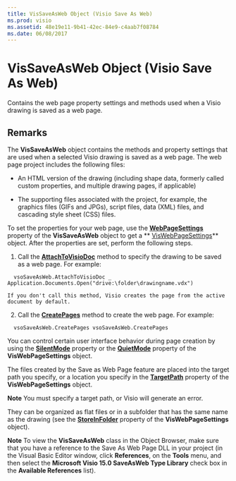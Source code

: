 ```yaml
---
title: VisSaveAsWeb Object (Visio Save As Web)
ms.prod: visio
ms.assetid: 48e19e11-9b41-42ec-84e9-c4aab7f08784
ms.date: 06/08/2017
---
```



# VisSaveAsWeb Object (Visio Save As Web)

Contains the web page property settings and methods used when a Visio drawing is saved as a web page. 


## Remarks

The  **VisSaveAsWeb** object contains the methods and property settings that are used when a selected Visio drawing is saved as a web page. The web page project includes the following files:


- An HTML version of the drawing (including shape data, formerly called custom properties, and multiple drawing pages, if applicable)
    
- The supporting files associated with the project, for example, the graphics files (GIFs and JPGs), script files, data (XML) files, and cascading style sheet (CSS) files.
    
To set the properties for your web page, use the  **[WebPageSettings](vissaveasweb-webpagesettings-property-visio-save-as-web.md)** property of the **VisSaveAsWeb** object to get a ** [VisWebPageSettings](http://msdn.microsoft.com/library/14280ea7-e8b1-d4b2-941b-121f2c17f787%28Office.15%29.aspx)** object. After the properties are set, perform the following steps.


1. Call the  **[AttachToVisioDoc](vissaveasweb-attachtovisiodoc-method-visio-save-as-web.md)** method to specify the drawing to be saved as a web page. For example:
    
```
  vsoSaveAsWeb.AttachToVisioDoc _ 
Application.Documents.Open("drive:\folder\drawingname.vdx")
```


    If you don't call this method, Visio creates the page from the active document by default.
    
2. Call the  **[CreatePages](vissaveasweb-createpages-method-visio-save-as-web.md)** method to create the web page. For example:
    
```
  vsoSaveAsWeb.CreatePages vsoSaveAsWeb.CreatePages
```

You can control certain user interface behavior during page creation by using the  **[SilentMode](viswebpagesettings-silentmode-property-visio-save-as-web.md)** property or the **[QuietMode](viswebpagesettings-quietmode-property-visio-save-as-web.md)** property of the **VisWebPageSettings** object.

The files created by the Save as Web Page feature are placed into the target path you specify, or a location you specify in the  **[TargetPath](viswebpagesettings-targetpath-property-visio-save-as-web.md)** property of the **VisWebPageSettings** object.


 **Note**  You must specify a target path, or Visio will generate an error.

They can be organized as flat files or in a subfolder that has the same name as the drawing (see the  **[StoreInFolder](viswebpagesettings-storeinfolder-property-visio-save-as-web.md)** property of the **VisWebPageSettings** object).


 **Note**  To view the  **VisSaveAsWeb** class in the Object Browser, make sure that you have a reference to the Save As Web Page DLL in your project (in the Visual Basic Editor window, click **References**, on the  **Tools** menu, and then select the **Microsoft Visio 15.0 SaveAsWeb Type Library** check box in the **Available References** list).


